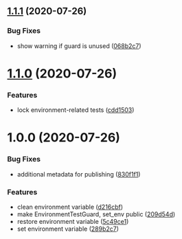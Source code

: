 ## [1.1.1](https://github.com/codinaut/envtestkit/compare/v1.1.0...v1.1.1) (2020-07-26)


### Bug Fixes

* show warning if guard is unused ([068b2c7](https://github.com/codinaut/envtestkit/commit/068b2c7bddd994ca82ee1dfa19dd130a515dac4e))

# [1.1.0](https://github.com/codinaut/envtestkit/compare/v1.0.0...v1.1.0) (2020-07-26)


### Features

* lock environment-related tests ([cdd1503](https://github.com/codinaut/envtestkit/commit/cdd1503f135c83842efda8a8ba226fd1f69dfe23))

# 1.0.0 (2020-07-26)


### Bug Fixes

* additional metadata for publishing ([830f1f1](https://github.com/codinaut/envtestkit/commit/830f1f10b1e63f39b09b27c00f22381940dc431b))


### Features

* clean environment variable ([d216cbf](https://github.com/codinaut/envtestkit/commit/d216cbfebaf61ebe3956c49555cbc92bf553b598))
* make EnvironmentTestGuard, set_env public ([209d54d](https://github.com/codinaut/envtestkit/commit/209d54d265e2fbb5d0689a2baf7b868596eaaa7d))
* restore environment variable ([5c49ce1](https://github.com/codinaut/envtestkit/commit/5c49ce1e812b0865b399dfd4f47aef2d43ea6d1b))
* set environment variable ([289b2c7](https://github.com/codinaut/envtestkit/commit/289b2c7d8f098d9b865004b0126f1d75339dcf70))
